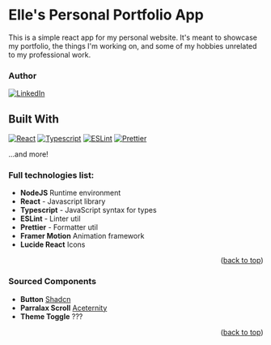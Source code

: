 <a id="readme-top"></a>
<!-- PROJECT TITLE/LOGO -->
# Elle's Personal Portfolio App

This is a simple react app for my personal website. It's meant to showcase my portfolio, the things I'm working on,
and some of my hobbies unrelated to my professional work.

### Author

[![LinkedIn][linkedin-shield]][linkedin-url]

## Built With

[![React][react-shield]][react-url]
[![Typescript][typescript-shield]][typescript-url]
[![ESLint][eslint-shield]][eslint-url]
[![Prettier][prettier-shield]][prettier-url]

...and more!

### Full technologies list:
* **NodeJS** Runtime environment
* **React** - Javascript library
* **Typescript** - JavaScript syntax for types
* **ESLint** - Linter util
* **Prettier** - Formatter util
* **Framer Motion** Animation framework
* **Lucide React** Icons
<p align="right">(<a href="#readme-top">back to top</a>)</p>

### Sourced Components

* **Button** [Shadcn][shadcn-button-url]
* **Parralax Scroll** [Aceternity][aceternity-parallax-url]
* **Theme Toggle** ???

<p align="right">(<a href="#readme-top">back to top</a>)</p>

<!-- MARKDOWN LINKS -->
[linkedin-url]: https://www.linkedin.com/in/elle-aquilina/
[linkedin-shield]: https://img.shields.io/badge/LinkedIn-black.svg?style=for-the-badge&logo=linkedin&colorB=555
[eslint-url]: https://eslint.org/
[eslint-shield]: https://img.shields.io/badge/ESLint-4A32C3?style=for-the-badge&logo=eslint
[prettier-url]: https://prettier.io/
[prettier-shield]: https://img.shields.io/badge/Prettier-1a2b34?style=for-the-badge&logo=prettier
[typescript-url]: https://www.typescriptlang.org/
[typescript-shield]: https://img.shields.io/badge/Typescript-35495E?style=for-the-badge&logo=typescript
[dotenv-url]: https://www.dotenv.org
[dotenv-shield]: https://img.shields.io/badge/DotEnv-ECD53F?style=for-the-badge&logo=dotenv&logoColor=000000
[react-url]: https://react.dev/
[react-shield]: https://img.shields.io/badge/React-60C5DD?style=for-the-badge&logo=react&logoColor=000000
[shadcn-button-url]: https://ui.shadcn.com/docs/components/button
[aceternity-parallax-url]: https://ui.aceternity.com/components/parallax-scroll